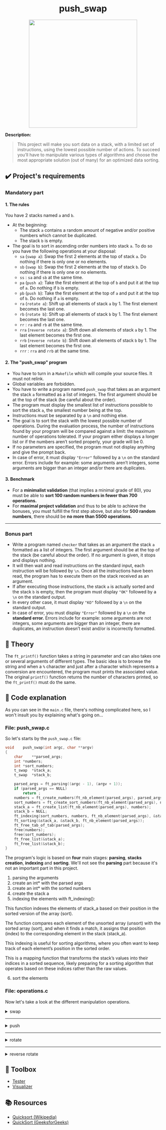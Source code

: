 <div align="center">

# push_swap

<a href="https://imgflip.com/i/8rujzu"><img src="https://i.imgflip.com/8rujzu.jpg" width="350px"/></a>

</div>

**Description:**

> This project will make you sort data on a stack, with a limited set of instructions, using the lowest possible number of actions. To succeed you’ll have to manipulate various types of algorithms and choose the most appropriate solution (out of many) for an optimized data sorting.

## ✔️ Project's requirements

### Mandatory part

#### 1. The rules

You have 2 stacks named `a` and `b`.
* At the beginning:
  * The stack `a` contains a random amount of negative and/or positive numbers which cannot be duplicated.
  * The stack `b` is empty.
* The goal is to sort in ascending order numbers into stack `a`. To do so you have the following operations at your disposal:
  * `sa` (`swap a`):  Swap the first 2 elements at the top of stack `a`. Do nothing if there is only one or no elements.
  * `sb` (`swap b`):  Swap the first 2 elements at the top of stack `b`. Do nothing if there is only one or no elements.
  * `ss` : `sa` and `sb` at the same time.
  * `pa` (`push a`): Take the first element at the top of `b` and put it at the top of `a`. Do nothing if `b` is empty.
  * `pb` (`push b`): Take the first element at the top of `a` and put it at the top of `b`. Do nothing if `a` is empty.
  * `ra` (`rotate a`): Shift up all elements of stack `a` by 1. The first element becomes the last one.
  * `rb` (`rotate b`): Shift up all elements of stack `b` by 1. The first element becomes the last one.
  * `rr` : `ra` and `rb` at the same time.
  * `rra` (`reverse rotate a`): Shift down all elements of stack `a` by 1. The last element becomes the first one.
  * `rrb` (`reverse rotate b`): Shift down all elements of stack `b` by 1. The last element becomes the first one.
  * `rrr` : `rra` and `rrb` at the same time.

#### 2. The "push_swap" program

* You have to turn in a `Makefile` which will compile your source files. It must not relink.
* Global variables are forbidden.
* You have to write a program named `push_swap` that takes as an argument the stack `a` formatted as a list of integers. The first argument should be at the top of the stack (be careful about the order).
* The program must display the smallest list of instructions possible to sort the stack `a`, the smallest number being at the top.
* Instructions must be separated by a `\n` and nothing else.
* The goal is to sort the stack with the lowest possible number of operations. During the evaluation process, the number of instructions found by your program will be compared against a limit: the maximum number of operations tolerated. If your program either displays a longer list or if the numbers aren’t sorted properly, your grade will be 0.
* If no parameters are specified, the program must not display anything and give the prompt back.
* In case of error, it must display `"Error"` followed by a `\n` on the standard error. Errors include for example: some arguments aren’t integers, some arguments are bigger than an integer and/or there are duplicates.

#### 3. Benchmark

* For a **minimalist validation** (that implies a minimal grade of 80), you must be able to **sort 100 random numbers in fewer than 700 operations.**
* For **maximal project validation** and thus to be able to achieve the bonuses, you must fulfill the first step above, but also for **500 random numbers**, there should be **no more than 5500 operations.**

---

### Bonus part

* Write a program named `checker` that takes as an argument the stack `a` formatted as a list of integers. The first argument should be at the top of the stack (be careful about the order). If no argument is given, it stops and displays nothing.
* It will then wait and read instructions on the standard input, each instruction will be followed by `\n`. Once all the instructions have been read, the program has to execute them on the stack received as an argument.
* If after executing those instructions, the stack `a` is actually sorted and the stack `b` is empty, then the program must display `"OK"` followed by a `\n` on the standard output.
* In every other case, it must display `"KO"` followed by a `\n` on the standard output.
* In case of error, you must display `"Error"` followed by a `\n` on the **standard error.** Errors include for example: some arguments are not integers, some arguments are bigger than an integer, there are duplicates, an instruction doesn’t exist and/or is incorrectly formatted.

## 🧬 Theory

The `ft_printf()` function takes a string in parameter and can also takes one or several arguments of different types. The basic idea is to browse the string and when a `%` character and just after a character which represents a conversion are encountered, the program must prints the associated value. The original `printf()` function returns the number of characters printed, so the `ft_printf()` must do the same.

## 📝 Code explanation

As you can see in the `main.c` file, there's nothing complicated here, so I won't insult you by explaining what's going on...

### File: push_swap.c

So let's starts by the `push_swap.c` file:

```C
void	push_swap(int argc, char **argv)
{
	char	**parsed_args;
	int	*numbers;
	int	*sort_numbers;
	t_swap	*stack_a;
	t_swap	*stack_b;

	parsed_args = ft_parsing((argc - 1), (argv + 1));
	if (parsed_args == NULL)
		return ;
	numbers = ft_create_numbers(ft_nb_element(parsed_args), parsed_args);
	sort_numbers = ft_create_sort_numbers(ft_nb_element(parsed_args), numbers);
	stack_a = ft_create_list(ft_nb_element(parsed_args), numbers);
	stack_b = NULL;
	ft_indexing(sort_numbers, numbers, ft_nb_element(parsed_args), &stack_a);
	ft_sorting(&stack_a, &stack_b, ft_nb_element(parsed_args));
	ft_free_tab_of_tab(parsed_args);
	free(numbers);
	free(sort_numbers);
	ft_free_list(&stack_a);
	ft_free_list(&stack_b);
}
```

The program's logic is based on **four** main stages: **parsing**, **stacks creation**, **indexing** and **sorting**. We'll not see the **parsing** part because it's not an important part in this project.

1) parsing the arguments
2) create an int* with the parsed args
3) create an int* with the sorted numbers
4) create the stack a
5) indexing the elements with ft_indexing():

This function indexes the elements of stack_a based on their position in the sorted version of the array (sort).

The function compares each element of the unsorted array (unsort) with the sorted array (sort), and when it finds a match, it assigns that position (index) to the corresponding element in the stack (stack_a). 

This indexing is useful for sorting algorithms, where you often want to keep track of each element’s position in the sorted order.

This is a mapping function that transforms the stack’s values into their indices in a sorted sequence, likely preparing for a sorting algorithm that operates based on these indices rather than the raw values.

6) sort the elements

### File: operations.c

Now let's take a look at the different manipulation operations.

<details>

<summary>swap</summary>

<br>

```C
void	swap(t_swap **stack, char c)
{
	int		tmp;

	if (*stack == NULL || (*stack)->next == NULL)
		return ;
	tmp = (*stack)->content;
	(*stack)->content = (*stack)->next->content;
	(*stack)->next->content = tmp;
	if (c == 'a')
		write(1, "sa\n", 3);
	else if (c == 'b')
		write(1, "sb\n", 3);
}
```
For the `swap()` function, we first perfom some basic verifications and do a classic swap as we can do with two pointers: a `tmp` variable stores the content of the first node, its content is then set to the content of the second node and finally, the content of the second node is set to the value stored in `tmp`, completing the swap.

</details>

---

<details>

<summary>push</summary>

<br>

```C
void	push(t_swap **from_stack, t_swap **to_stack, char c)
{
	t_swap	*first;
	t_swap	*tmp;

	if (ft_define_nb_element_stack(*from_stack) < 1)
		return ;
	if (*from_stack != NULL)
	{
		first = *from_stack;
		*from_stack = (*from_stack)->next;
	}
	if (*to_stack != NULL)
	{
		tmp = *to_stack;
		first->next = tmp;
		*to_stack = first;
	}
	else
	{
		*to_stack = first;
		first->next = NULL;
	}
	if (c == 'a')
		write(1, "pa\n", 3);
	else if (c == 'b')
		write(1, "pb\n", 3);
}
```
For the `push()` function, first we check if `from_stack` has at least one element. Then, we remove the top node from `from_stack` and assign it to the variable `first`. This node is then moved to the top of `to_stack`, if `to_stack` is not empty, the current top node of `to_stack` is set as the next node of `first`. On the other hand, if `to_stack` is empty, `first` becomes the new top node with its next pointer set to `NULL`.

</details>

---

<details>

<summary>rotate</summary>

<br>

```C
void	rotate(t_swap **stack, char c)
{
	t_swap	*tmp;

	if ((*stack) == NULL)
		return ;
	if ((*stack)->next != NULL)
	{
		tmp = *stack;
		*stack = (*stack)->next;
		ft_stacklast(*stack)->next = tmp;
		tmp->next = NULL;
	}
	if (c == 'a')
		write(1, "ra\n", 3);
	else if (c == 'b')
		write(1, "rb\n", 3);
}
```
For the `rotate()` function, first we check if `stack` is non-empty. If `stack` has more than one node, we store the current top node in the variable `tmp`, then update the top of `stack` to the next node. We then set the next pointer of the last node in the updated `stack` to `tmp`, making it the new last node, and set `tmp`'s next pointer to `NULL`.

</details>

---

<details>

<summary>reverse rotate</summary>

<br>

```C
void	reverse_rotate(t_swap **stack, char c)
{
	t_swap	*prev;
	t_swap	*last;

	if ((*stack) == NULL)
		return ;
	if ((*stack)->next != NULL)
	{
		prev = *stack;
		last = (*stack)->next;
		while (last->next != NULL)
		{
			prev = last;
			last = last->next;
		}
		last->next = *stack;
		*stack = last;
		prev->next = NULL;
	}
	if (c == 'a')
		write(1, "rra\n", 4);
	else if (c == 'b')
		write(1, "rrb\n", 4);
}
```
For the `reverse_rotate()` function, first we check if `stack` is non-empty. If `stack` has more than one node, we traverse `stack` to find the last node and the node just before it, using `prev` and `last`. Once we reach the last node, we update its next pointer to point to the original top of the stack and make it the new top. We then set `prev`'s next pointer to `NULL` to mark the end of the stack.

</details>

<h2>🧰 Toolbox</h2>

- [Tester](https://gitlab.com/nda-cunh/push_swap-testeur-max)
- [Visualizer](https://gitlab.com/nda-cunh/visualizer-push-swap)

<h2>📚 Resources</h2>

- [Quicksort (Wikipedia)](https://en.wikipedia.org/wiki/Quicksort)
- [QuickSort (GeeksforGeeks)](https://man7.org/linux/man-pages/man3/va_arg.3.html)
